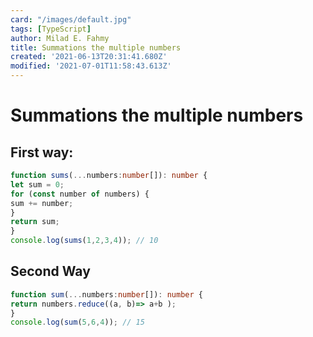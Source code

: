 ```yaml
---
card: "/images/default.jpg"
tags: [TypeScript]
author: Milad E. Fahmy
title: Summations the multiple numbers
created: '2021-06-13T20:31:41.680Z'
modified: '2021-07-01T11:58:43.613Z'
---
```

# Summations the multiple numbers
## First way:
```ts
function sums(...numbers:number[]): number {
let sum = 0;
for (const number of numbers) {
sum += number;
}
return sum;
}
console.log(sums(1,2,3,4)); // 10
```
## Second Way
```ts
function sum(...numbers:number[]): number {
return numbers.reduce((a, b)=> a+b );
}
console.log(sum(5,6,4)); // 15
```
